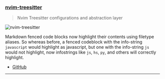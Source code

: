 <h3 id="nvim-treesitter">
  <a href="#nvim-treesitter">
    <span class="icon-text">
      <span class="icon">
        <i class="fa-solid fa-book"></i>
      </span>
    </span>
    <span>nvim-treesitter</span>
  </a>
</h3>

> Nvim Treesitter configurations and abstraction layer 

![nvim-treesitter](https://user-images.githubusercontent.com/1466420/232245408-fdc27df6-dad1-48ad-bf62-5c8f335bc846.png)

Markdown fenced code blocks now highlight their contents using filetype aliases.
So whereas before, a fenced codeblock with the info-string `javascript` would
highlight as javascript, but one with the info-string `js` would not highlight, now 
infostrings like `js`, `hs`, `py`, and others will correctly highlight.

- [GitHub](https://github.com/nvim-treesitter/nvim-treesitter/pull/4659#event-9035526470)

---
